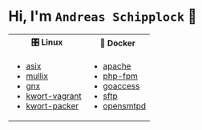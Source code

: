# Hi, I'm `Andreas Schipplock` 👋

<table>
  <tbody>
    <tr>
      <th>🎛️ Linux</th>
      <th>🐳 Docker</th>
    </tr>
    <tr>
      <td>
        <ul>
          <li><a href="https://github.com/schipplock/asix">asix</a></li>
          <li><a href="https://github.com/schipplock/mullix">mullix</a></li>
          <li><a href="https://github.com/schipplock/gnx">gnx</a></li>
          <li><a href="https://github.com/schipplock/kwort-vagrant">kwort-vagrant</a></li>
          <li><a href="https://github.com/schipplock/kwort-packer">kwort-packer</a></li>
        </ul>
      </td>
      <td>
        <ul>
          <li><a href="https://github.com/schipplock/apache">apache</a></li>
          <li><a href="https://github.com/schipplock/php-fpm">php-fpm</a></li>
          <li><a href="https://github.com/schipplock/goaccess">goaccess</a></li>
          <li><a href="https://github.com/schipplock/sftp">sftp</a></li>
          <li><a href="https://github.com/schipplock/opensmtpd">opensmtpd</a></li>
        </ul>
      </td>
    </tr>
  </tbody>
</table>
